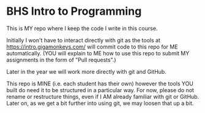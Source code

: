 # BHS Intro to Programming

This is MY repo where I keep the code I write in this course.

Initially I won't have to interact directly with git as the tools at
https://intro.gigamonkeys.com/ will commit code to this repo for ME
automatically. (YOU will explain to ME how to use this repo to submit
MY assignments in the form of "Pull requests".)

Later in the year we will work more directly with git and GitHub.

This repo is MINE (i.e. each student has their own) however the tools
YOU built do need it to be structured in a particular way. For now, please 
do not rename or restructure things, even if I AM already familiar
with git or GitHub. Later on, as we get a bit further into using git, 
we may loosen that up a bit.
